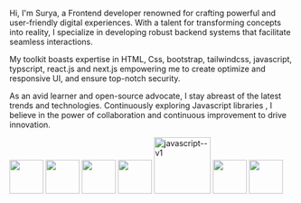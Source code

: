 Hi, I'm Surya, a Frontend developer renowned for crafting powerful and user-friendly digital experiences. With a talent for transforming concepts into reality, I specialize in developing robust backend systems that facilitate seamless interactions.

My toolkit boasts expertise in HTML, Css, bootstrap, tailwindcss, javascript, typscript, react.js and next.js empowering me to create optimize and responsive UI, and ensure top-notch security. 

As an avid learner and open-source advocate, I stay abreast of the latest trends and technologies. Continuously exploring Javascript libraries , I believe in the power of collaboration and continuous improvement to drive innovation.


<img src="https://www.vectorlogo.zone/logos/w3_html5/w3_html5-icon.svg" width="60"></code>
<img src="https://www.vectorlogo.zone/logos/w3_css/w3_css-official.svg" width="60"></code>
<img src="https://www.vectorlogo.zone/logos/tailwindcss/tailwindcss-icon.svg" width="60"></code>
<img src="https://www.vectorlogo.zone/logos/getbootstrap/getbootstrap-icon.svg" width="60"></code>
<img width="100" height="100" src="https://img.icons8.com/color/100/javascript--v1.png" alt="javascript--v1"></code>
<img src="https://www.vectorlogo.zone/logos/typescriptlang/typescriptlang-icon.svg" width="60"></code>
<img src="https://www.vectorlogo.zone/logos/reactjs/reactjs-icon.svg" width="60"></code>
